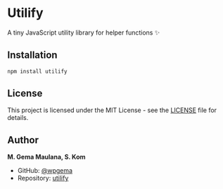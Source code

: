 # Utilify

A tiny JavaScript utility library for helper functions ✨

## Installation
```bash
npm install utilify
```

## License

This project is licensed under the MIT License - see the [LICENSE](LICENSE) file for details.

## Author

**M. Gema Maulana, S. Kom**

- GitHub: [@wpgema](https://github.com/wpgema)
- Repository: [utilify](https://github.com/wpgema/utilify)
